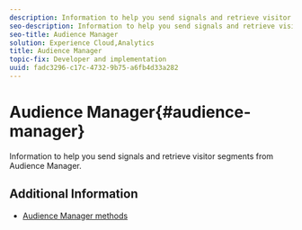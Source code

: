 ```yaml
---
description: Information to help you send signals and retrieve visitor segments from Audience Manager.
seo-description: Information to help you send signals and retrieve visitor segments from Audience Manager.
seo-title: Audience Manager
solution: Experience Cloud,Analytics
title: Audience Manager
topic-fix: Developer and implementation
uuid: fadc3296-c17c-4732-9b75-a6fb4d33a282
---
```


# Audience Manager{#audience-manager}

Information to help you send signals and retrieve visitor segments from Audience Manager.

## Additional Information

+ [Audience Manager methods](/help/windows-appstore/audiencemgmt/audience-manager-methods.md)